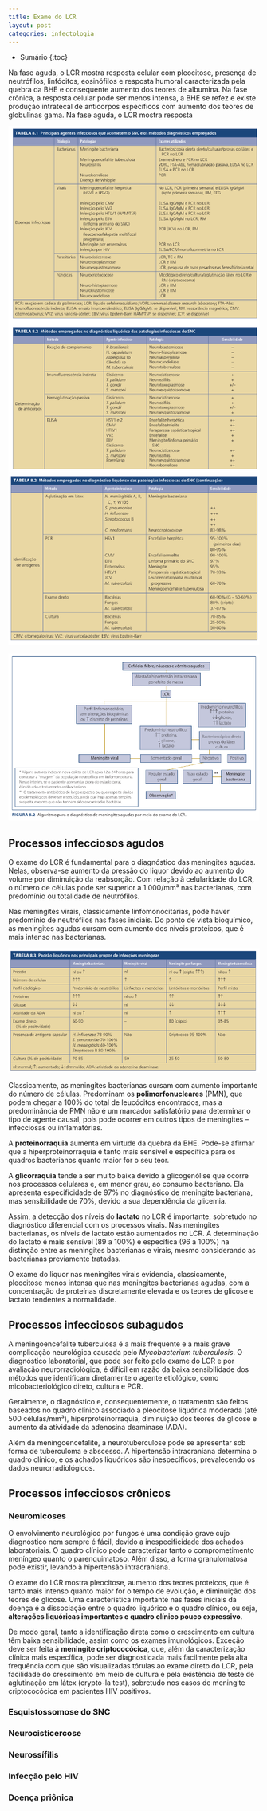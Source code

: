 ```yaml
---
title: Exame do LCR
layout: post
categories: infectologia
---
```


* Sumário
{:toc}

Na fase aguda, o LCR mostra resposta celular com pleocitose, presença de neutrófilos, linfócitos, eosinófilos e resposta humoral caracterizada pela quebra
da BHE e consequente aumento dos teores de albumina. Na fase crônica, a resposta celular pode ser menos intensa, a BHE se refez e existe produção intratecal de anticorpos específicos com aumento dos teores de globulinas gama. Na fase aguda, o LCR mostra resposta­

![img](/assets/infectologia/lcr/ag.jpeg)
![img](/assets/infectologia/lcr/ag2.jpeg)


![img](/assets/infectologia/lcr/tab2.jpeg)

## Processos infecciosos agudos
O exame do LCR é fundamental para o diagnóstico das meningites agudas. Nelas, observa-se aumento da pressão do liquor devido ao aumento do volume por diminuição da reabsorção. Com relação à celularidade do LCR, o número de células pode ser superior a 1.000/mm³ nas bacterianas, com predomínio ou totalidade de neutrófilos.

Nas meningites virais, classicamente linfomonocitárias, pode haver predomínio de neutrófilos nas fases iniciais. Do ponto de vista bioquímico, as meningites agudas cursam com aumento dos níveis proteicos, que é mais intenso nas bacterianas.

![img](/assets/infectologia/lcr/tab1.jpeg)

Classicamente, as meningites bacterianas cursam com aumento importante do número de células. Predominam os **polimorfonucleares** (PMN), que podem chegar a 100% do total de leucócitos encontrados, mas a predominância de PMN não é um marcador satisfatório para determinar o tipo de agente causal, pois pode ocorrer em outros tipos de meningites – infecciosas ou inflamatórias.

A **proteinorraquia** aumenta em virtude da quebra da BHE. Pode-se afirmar que a hiperproteinorraquia é tanto mais sensível e específica para os quadros bacterianos quanto maior for o seu teor.

A **glicorraquia** tende a ser muito baixa devido à glicogenólise que ocorre nos processos celulares e, em menor grau, ao consumo bacteriano. Ela apresenta especificidade de 97% no diagnóstico de meningite bacteriana, mas sensibilidade de
70%, devido a sua dependência da glicemia.

Assim, a detecção dos níveis do **lactato** no LCR é importante, sobretudo no diagnóstico diferencial com os processos virais. Nas meningites bacterianas, os níveis de lactato estão
aumentados no LCR. A determinação do lactato é mais sensível (89 a 100%) e específica (96 a 100%) na distinção entre as meningites bacterianas e virais, mesmo considerando as bacterianas previamente tratadas.

O exame do liquor nas meningites virais evidencia, classicamente, pleocitose menos intensa que nas meningites bacterianas agudas, com a concentração de proteínas discretamente elevada e os teores de glicose e lactato tendentes à
normalidade.

## Processos infecciosos subagudos
A meningoencefalite tuberculosa é a mais frequente e a mais grave complicação neurológica causada pelo _Mycobacterium tuberculosis_. O diagnóstico laboratorial, que pode ser feito pelo exame do LCR e por avaliação neurorradiológica, é difícil em razão da baixa sensibilidade dos métodos que identificam diretamente o agente etiológico, como micobacteriológico direto, cultura e PCR.

Geralmente, o diagnóstico e, consequentemente, o tratamento são feitos baseados no quadro clínico associado a
pleocitose liquórica moderada (até 500 células/mm³), hiperproteinorraquia, diminuição dos teores de glicose e aumento
da atividade da adenosina deaminase (ADA).

Além da meningoencefalite, a neurotuberculose pode se apresentar sob forma de tuberculoma e abscesso. A hipertensão intracraniana determina o quadro clínico, e os achados liquóricos são inespecíficos, prevalecendo os dados neurorradiológicos.

## Processos infecciosos crônicos
### Neuromicoses
O envolvimento neurológico por fungos é uma condição grave cujo diagnóstico nem sempre é fácil, devido a inespecificidade dos achados laboratoriais. O quadro clínico pode caracterizar tanto o comprometimento meníngeo quanto o parenquimatoso. Além disso, a forma granulomatosa pode existir, levando à hipertensão intracraniana.

O exame do LCR mostra pleocitose, aumento dos teores proteicos, que é tanto mais intenso quanto maior for o tempo de evolução, e diminuição dos teores de glicose. Uma característica importante nas fases iniciais da doença é a dissociação entre o quadro liquórico e o quadro clínico, ou seja, **alterações liquóricas importantes e quadro clínico pouco expressivo**.

De modo geral, tanto a identificação direta como o crescimento em cultura têm baixa sensibilidade, assim como os
exames imunológicos. Exceção deve ser feita à **meningite criptococócica**, que, além da caracterização clínica mais específica, pode ser diagnosticada mais facilmente pela alta frequência com que são visualizadas tórulas ao exame direto do LCR, pela facilidade do crescimento em meio de cultura e pela existência de teste de aglutinação em látex (crypto-la test), sobretudo nos casos de meningite criptococócica em pacientes HIV positivos.

### Esquistossomose do SNC
### Neurocisticercose
### Neurossífilis
### Infecção pelo HIV
### Doença priônica
